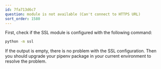 ```yaml
---
id: 7fa713d6c7
question: module is not available (Can't connect to HTTPS URL)
sort_order: 1580
---
```


First, check if the SSL module is configured with the following command:

```bash
python -m ssl
```

If the output is empty, there is no problem with the SSL configuration. Then you should upgrade your pipenv package in your current environment to resolve the problem.